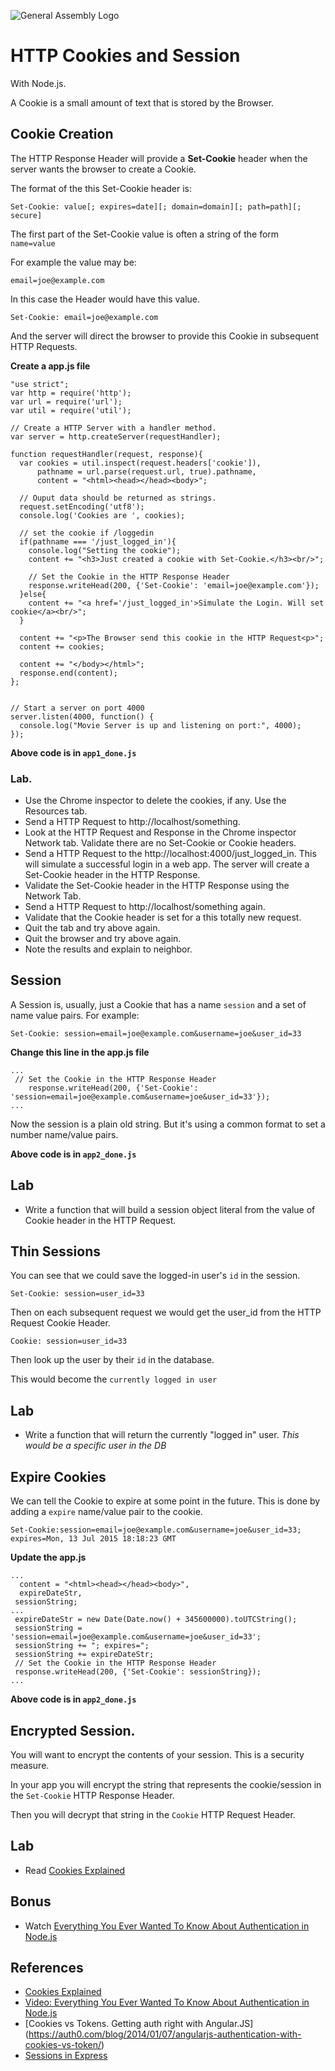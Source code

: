 ![General Assembly Logo](http://i.imgur.com/ke8USTq.png)

# HTTP Cookies and Session 

With Node.js.

A Cookie is a small amount of text that is stored by the Browser. 

## Cookie Creation

The HTTP Response Header will provide a **Set-Cookie** header when the server wants the browser to create a Cookie.

The format of the this Set-Cookie header is:


``Set-Cookie: value[; expires=date][; domain=domain][; path=path][; secure]``


The first part of the Set-Cookie value is often a string of the form ``name=value``

For example the value may be:

``email=joe@example.com``

In this case the Header would have this value.

``Set-Cookie: email=joe@example.com``

And the server will direct the browser to provide this Cookie in subsequent HTTP Requests.

**Create a app.js file**

```
"use strict";
var http = require('http');
var url = require('url');
var util = require('util');

// Create a HTTP Server with a handler method.
var server = http.createServer(requestHandler);

function requestHandler(request, response){
  var cookies = util.inspect(request.headers['cookie']),
      pathname = url.parse(request.url, true).pathname,
      content = "<html><head></head><body>";

  // Ouput data should be returned as strings.
  request.setEncoding('utf8');
  console.log('Cookies are ', cookies);

  // set the cookie if /loggedin
  if(pathname === '/just_logged_in'){
    console.log("Setting the cookie");
    content += "<h3>Just created a cookie with Set-Cookie.</h3><br/>";

    // Set the Cookie in the HTTP Response Header
    response.writeHead(200, {'Set-Cookie': 'email=joe@example.com'});
  }else{
    content += "<a href='/just_logged_in'>Simulate the Login. Will set cookie</a><br/>";
  }

  content += "<p>The Browser send this cookie in the HTTP Request<p>";
  content += cookies;

  content += "</body></html>";
  response.end(content);
};


// Start a server on port 4000
server.listen(4000, function() {
  console.log("Movie Server is up and listening on port:", 4000);
});

```

**Above code is in ``app1_done.js``**

### Lab. 

* Use the Chrome inspector to delete the cookies, if any. Use the Resources tab.
* Send a HTTP Request to http://localhost/something.
* Look at the HTTP Request and Response in the Chrome inspector Network tab. Validate there are no Set-Cookie or Cookie headers.
* Send a HTTP Request to the http://localhost:4000/just_logged_in. This will simulate a successful login in a web app. The server will create a Set-Cookie header in the HTTP Response. 
* Validate the Set-Cookie header in the HTTP Response using the Network Tab.
* Send a HTTP Request to http://localhost/something again. 
* Validate that the Cookie header is set for a this totally new request.
* Quit the tab and try above again.
* Quit the browser and try above again.
* Note the results and explain to neighbor.



## Session

A Session is, usually, just a Cookie that has a name ``session`` and a set of name value pairs. For example:

``Set-Cookie: session=email=joe@example.com&username=joe&user_id=33
``

**Change this line in the app.js file**

```
...
 // Set the Cookie in the HTTP Response Header                                                     
    response.writeHead(200, {'Set-Cookie': 'session=email=joe@example.com&username=joe&user_id=33'});
... 
```

Now the session is a plain old string. But it's using a common format to set a number name/value pairs.

**Above code is in ``app2_done.js``**

## Lab 
* Write a function that will build a session object literal from the value of Cookie header in the HTTP Request.

## Thin Sessions 

You can see that we could save the logged-in user's ``id`` in the session. 

``Set-Cookie: session=user_id=33``

Then on each subsequent request we would get the user_id from the HTTP Request Cookie Header.

``Cookie: session=user_id=33``

Then look up the user by their ``id`` in the database.

This would become the ``currently logged in user``

## Lab
* Write a function that will return the currently "logged in" user. *This would be a specific user in the DB*


## Expire Cookies

We can tell the Cookie to expire at some point in the future. This is done by adding a ``expire`` name/value pair to the cookie.

``Set-Cookie:session=email=joe@example.com&username=joe&user_id=33; expires=Mon, 13 Jul 2015 18:18:23 GMT``

**Update the app.js**

```
...
  content = "<html><head></head><body>",
  expireDateStr,
 sessionString;
...
 expireDateStr = new Date(Date.now() + 345600000).toUTCString();
 sessionString = 'session=email=joe@example.com&username=joe&user_id=33';
 sessionString += "; expires=";
 sessionString += expireDateStr;
 // Set the Cookie in the HTTP Response Header
 response.writeHead(200, {'Set-Cookie': sessionString});
...
```
**Above code is in ``app2_done.js``**

## Encrypted Session.

You will want to encrypt the contents of your session. This is a security measure. 

In your app you will encrypt the string that represents the cookie/session in the ``Set-Cookie`` HTTP Response Header.

Then you will decrypt that string in the ``Cookie`` HTTP Request Header.

## Lab
* Read [Cookies Explained](http://www.nczonline.net/blog/2009/05/05/http-cookies-explained/)

## Bonus
* Watch [Everything You Ever Wanted To Know About Authentication in Node.js](https://www.youtube.com/watch?v=yvviEA1pOXw)

## References
* [Cookies Explained](http://www.nczonline.net/blog/2009/05/05/http-cookies-explained/)
* [Video: Everything You Ever Wanted To Know About Authentication in Node.js](https://www.youtube.com/watch?v=yvviEA1pOXw)
* [Cookies vs Tokens. Getting auth right with Angular.JS] (https://auth0.com/blog/2014/01/07/angularjs-authentication-with-cookies-vs-token/)
* [Sessions in Express](http://expressjs-book.com/index.html%3Fp=128.html)